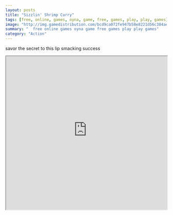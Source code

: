 ```yaml
---
layout: posts
title: "Sizzlin' Shrimp Curry"
tags: [free, online, games, oyna, game, free, games, play, play, games]
image: "http://img.gamedistribution.com/bcd9ca072fe947b58e8221d56c304ae3.jpg"
summary: "  free online games oyna game free games play play games"
category: "Action"
---
```


savor the secret to this lip smacking success

<iframe width="100%" height="480px;" src="http://flash.gamedistribution.com?game=bcd9ca072fe947b58e8221d56c304ae3"></iframe>